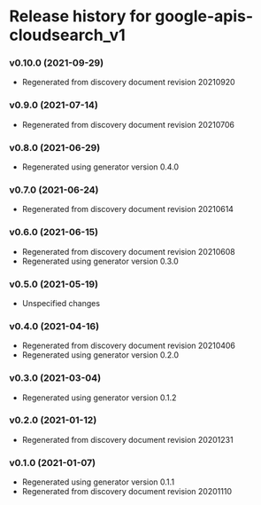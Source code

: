 # Release history for google-apis-cloudsearch_v1

### v0.10.0 (2021-09-29)

* Regenerated from discovery document revision 20210920

### v0.9.0 (2021-07-14)

* Regenerated from discovery document revision 20210706

### v0.8.0 (2021-06-29)

* Regenerated using generator version 0.4.0

### v0.7.0 (2021-06-24)

* Regenerated from discovery document revision 20210614

### v0.6.0 (2021-06-15)

* Regenerated from discovery document revision 20210608
* Regenerated using generator version 0.3.0

### v0.5.0 (2021-05-19)

* Unspecified changes

### v0.4.0 (2021-04-16)

* Regenerated from discovery document revision 20210406
* Regenerated using generator version 0.2.0

### v0.3.0 (2021-03-04)

* Regenerated using generator version 0.1.2

### v0.2.0 (2021-01-12)

* Regenerated from discovery document revision 20201231

### v0.1.0 (2021-01-07)

* Regenerated using generator version 0.1.1
* Regenerated from discovery document revision 20201110

